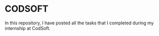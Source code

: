 # CODSOFT
In this repository, I have posted all the tasks that I completed during my internship at CodSoft.
